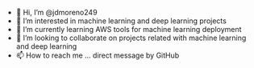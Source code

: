 - 👋 Hi, I’m @jdmoreno249
- 👀 I’m interested in machine learning and deep learning projects 
- 🌱 I’m currently learning AWS tools for machine learning deployment
- 💞️ I’m looking to collaborate on projects related with machine learning and deep learning 
- 📫 How to reach me ... direct message by GitHub 

<!---
jdmoreno249/jdmoreno249 is a ✨ special ✨ repository because its `README.md` (this file) appears on your GitHub profile.
You can click the Preview link to take a look at your changes.
--->
